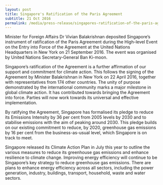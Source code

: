```yaml
---
layout: post
title: Singapore's Ratification of the Paris Agreement
subtitle: 21 Oct 2016
permalink: /media/press-release/singapores-ratification-of-the-paris-agreement/
---
```



Minister for Foreign Affairs Dr Vivian Balakrishnan deposited Singapore’s instrument of ratification of the Paris Agreement during the High-level Event on the Entry into Force of the Agreement at the United Nations Headquarters in New York on 21 September 2016. The event was organised by United Nations Secretary-General Ban Ki-moon.

Singapore’s ratification of the Agreement is a further affirmation of our support and commitment for climate action. This follows the signing of the Agreement by Minister Balakrishnan in New York on 22 April 2016, together with representatives from 174 other countries. The unity of purpose demonstrated by the international community marks a major milestone in global climate action. It has contributed towards bringing the Agreement into force. Parties will now work towards its universal and effective implementation.

By ratifying the Agreement, Singapore has formalised its pledge to reduce its Emissions Intensity by 36 per cent from 2005 levels by 2030 and to stabilise emissions with the aim of peaking around 2030. This pledge builds on our existing commitment to reduce, by 2020, greenhouse gas emissions by 16 per cent from the business-as-usual level, which Singapore is on track to meet.

Singapore released its Climate Action Plan in July this year to outline the various measures to reduce its greenhouse gas emissions and enhance resilience to climate change. Improving energy efficiency will continue to be Singapore’s key strategy to reduce greenhouse gas emissions. There are plans to enhance energy efficiency across all sectors, including the power generation, industry, buildings, transport, household, waste and water sectors.
